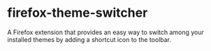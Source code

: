 # firefox-theme-switcher
A Firefox extension that provides an easy way to switch among your installed themes by adding a shortcut icon to the toolbar.
